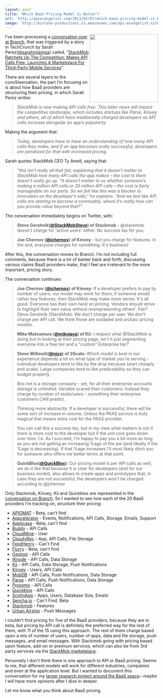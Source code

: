 ```yaml
---
layout: post
title: "Which BaaS Pricing Model Is Better?"
url: 'http://apievangelist.com/2013/02/07/which-baas-pricing-model-is-better/'
image: 'http://kinlane-productions.s3.amazonaws.com/api-evangelist-site/blog/baas-trends.png'
---
```


<img src="https://s3.amazonaws.com/kinlane-productions/api-evangelist/trends/baas-trends.png" alt="" width="225" align="right" />

I’ve been processing a [conversation over at Branch][1], that was triggered by a story in TechCrunch by Sarah Perez([@sarahintampa][2]) called, “[StackMob Ratchets Up The Competition: Makes API Calls Free, Launches A Marketplace For Third-Party Mobile Services][3]”.

There are several layers to the convSteersation, the part I’m focusing on is about how BaaS providers are structuring their pricing, in which Sarah Perez writes:

> _StackMob is now making API calls free. This latter news will impact the competitive landscape, which includes startups like Parse, Kinvey and others, all of which have traditionally charged developers as API calls increase alongside an app’s popularity._

Making the argument that:

> _Today, developers have to have an understanding of how many API calls they make, and if an app becomes really successful, developers are penalized for that with increased pricing._

Sarah quotes StackMob CEO Ty Amell, saying that:

> _“this isn’t really all that fair, explaining that it doesn’t matter to StackMob how many API calls the app makes – the cost to them doesn’t really go up. “It doesn’t matter to us whether someone’s making a million API calls or 20 million API calls – the cost is fairly manageable on our parts. So we felt like this was a blocker to innovation on the developer’s side,” he explains. “And we feel like API calls are starting to become a commodity, where it’s really how can you provide value beyond that?”_

The conversation immediately begins on Twitter, with:

> **Steve Gershnik([@StackMobSteve][4]) of Stackmob** \- @stackmob doesn't charge for 'active users' either. No success tax for you.

> **Joe Chernov ([@jchernov][5]) of Kinvey** \- but you charge for features. In the end, everyone charges for something. It's business!

After this, the conversation moves to Branch. I’m not including full comments, because there is a lot of banter back and forth, discussing various claims BaaS providers make, that I feel are irrelevant to the more important, pricing story.

The conversation continues:

> ****Joe Chernov ([@jchernov][5]) of Kinvey**:**
If a developer prefers to pay by number of users, our model may work for them; if someone would rather buy features, then StackMob may make more sense. It's all good. Everyone has their own twist on pricing. Vendors should strive to highlight their own value without misrepresenting others'. Fair? Steve Gershnik (StackMob):
We don't charge per user. We don't charge per API call. We think those are outdated and archaic pricing models.

> **Miko Matsumura ([@mikojava][6]) of Kii:**
I respect what @StackMob is doing but in looking at their pricing page, isn't it just segmenting everyone into a free tier and a "custom" Enterprise tier?

> **Steve Willmott([@njyx][7]) of 3Scale:**
Which model is best in our experience depends a lot on what type of market you're serving - individual developers tend to like by the drop because (start cheaply and scale). Large companies tend to like predictability so they can budget properly.

> Box.net is a storage company - yet, for all their enterprise accounts storage is unlimited. Variable scared their customers. Instead they charge by number of seats/users - something their enterprise customers CAN predict.

> Thinking more abstractly: If a developer is successful, there will be some sort of increase in volume. Unless the PAAS service is truly magical that means extra cost for the PAAS provider.

> You can call this a success tax, but in my view what matters is not if there is more cost to the developer but if the unit cost goes down over time. I.e. As I succeed, I'm happy to pay you a bit more as long as you are not getting an increasing %age of the pie (and ideally if the %age is decreasing). If that %age increases I'll most likely ditch you for someone who offers me better terms at that point.

> **QuickBlox([@QuickBlox][8]):**
Our pricing model is per API calls as well, we do it like that because it is clear for developers (and for our business model), also allows to create apps and prototypes that, in case they are not successful, the developers won't be charged. according to @jchernov

Only Stackmob, Kinvey, Kii and Quickblox are represented in the [conversation on Branch][1]. So I wanted to see how each of the 20 BaaS providers I’m tracking on, structure their pricing:

  * [APIOMAT][9] \- Beta, can't find
  * [Appcelerator][10] \- Events, Notifications, API Calls, Storage, Emails, Support
  * [Applicasa][11] \- Beta, can't find
  * [Buddy][12] \- API Calls
  * [CloudMine][13] \- User
  * [CloudyRec][14] \- App, API Calls, File Storage
  * [FeedHenry][15] \- Can't Find
  * [Flurry][16] \- Beta, can't find
  * [Geoloqi][17] \- API Calls
  * [iKnode][18] \- API Calls, Data Storage
  * [Kii][19] \- API Calls, Data Storage, Push Notifications
  * [Kinvey][20] \- Users, API Calls
  * [MobDB][21] \- API Calls, Push Notifications, Data Storage
  * [Parse][22] \- API Calls, Push Notifications, Data Storage
  * [Proxomo][23] \- API Calls
  * [Quickblox][24] \- API Calls
  * [ScottyApp][25] \- Apps, Users, Database Size, Emails
  * [Sencha.io][26] \- Can't Find, Beta
  * [Stackmob][27] \- Features
  * [Urban Airship][28] \- Push Messages

I couldn’t find pricing for five of the BaaS providers, because they are in beta, but pricing by API call is definitely the preferred way for the rest of them, with 11 of the 15 using this approach. The rest of them charge based upon a mix of number of users, number of apps, data and file storage, push messages, and email messages. With Stackmob going with pricing based upon feature, add-on or premium services, which can also be from 3rd party services via the [StackMob marketplace][29].

Personally I don’t think there is one approach to API or BaaS pricing. Seems to me, that different models will work for different industries, companies and even at the application level. But I wanted to document this conversation for my [larger research project around the BaaS space][30]\--maybe I will have more opinions after I dive in deeper.

Let me know what you think about BaaS pricing.

   [1]: http://branch.com/b/apicalls-successtax
   [2]: https://twitter.com/sarahintampa
   [3]: http://techcrunch.com/2012/11/13/stackmob-ratchets-up-the-competition-makes-api-calls-free-launches-a-marketplace-for-third-party-mobile-services/
   [4]: https://twitter.com/StackMobSteve
   [5]: https://twitter.com/jchernov
   [6]: https://twitter.com/mikojava
   [7]: https://twitter.com/njyx
   [8]: https://twitter.com/QuickBlox
   [9]: http://www.apiomat.com/
   [10]: http://www.appcelerator.com/plans-pricing/
   [11]: http://www.applicasa.com/
   [12]: http://buddy.com/pricing/
   [13]: https://cloudmine.me/pricing/signup
   [14]: http://cloudyrec.com/welcome/pricing
   [15]: http://www.feedhenry.com/
   [16]: http://www.flurry.com/flurry-appCloud.html
   [17]: https://geoloqi.com/pricing
   [18]: http://iknode.io/pricing/
   [19]: http://www.kii.com/en/technology/Price
   [20]: http://www.kinvey.com/pricing
   [21]: https://www.mobdb.net/pricing
   [22]: https://parse.com/plans
   [23]: http://www.proxomo.com/Pricing
   [24]: http://quickblox.com/pricing/
   [25]: http://scottyapp.com/pricing
   [26]: http://www.sencha.com/products/io/
   [27]: https://www.stackmob.com/pricing/
   [28]: https://go.urbanairship.com/accounts/register/
   [29]: https://marketplace.stackmob.com/
   [30]: /trends/baas.php
